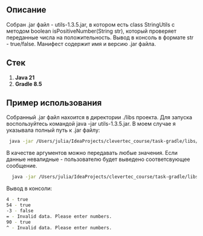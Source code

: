 ## Описание

Собран .jar файл - utils-1.3.5.jar, в котором есть class StringUtils с методом boolean isPositiveNumber(String str),
который проверяет переданные числа на положительность. Вывод в консоль в формате str - true/false.
Манифест содержит имя и версию .jar файла.

## Стек

1. **Java 21**
2. **Gradle 8.5**

## Пример использования

Собранный .jar файл нахоится в директории ./libs проекта.
Для запуска воспользуйтесь командой java -jar utils-1.3.5.jar. В моем случае я указывала полный путь к .jar файлу:

   ```bash
    java -jar /Users/julia/IdeaProjects/clevertec_course/task-gradle/libs/utils-1.3.5.jar
   ```

В качестве аргументов можно передавать любые значения. Если данные невалидные - пользователю будет выведено
соответсвующее сообщение.

   ```bash
     java -jar /Users/julia/IdeaProjects/clevertec_course/task-gradle/libs/utils-1.3.5.jar 4 54 -3 = 90 ^
   ```

Вывод в консоли:

   ```bash
4 - true
54 - true
-3 - false
= - Invalid data. Please enter numbers.
90 - true
^ - Invalid data. Please enter numbers.
   ```